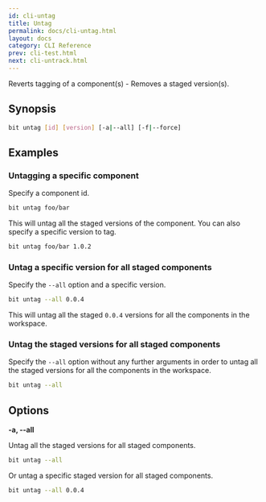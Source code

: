 ```yaml
---
id: cli-untag
title: Untag
permalink: docs/cli-untag.html
layout: docs
category: CLI Reference
prev: cli-test.html
next: cli-untrack.html
---
```

Reverts tagging of a component(s) - Removes a staged version(s).

## Synopsis

```bash
bit untag [id] [version] [-a|--all] [-f|--force]
```

## Examples

### Untagging a specific component

Specify a component id.

```bash
bit untag foo/bar
```

This will untag all the staged versions of the component.
You can also specify a specific version to tag.

```bash
bit untag foo/bar 1.0.2
```

### Untag a specific version for all staged components

Specify the `--all` option and a specific version.

```bash
bit untag --all 0.0.4
```

This will untag all the staged `0.0.4` versions for all the components in the workspace.

### Untag the staged versions for all staged components

Specify the `--all` option without any further arguments in order to untag all the staged versions for all the components in the workspace.

```bash
bit untag --all
```

## Options

**-a, --all**

Untag all the staged versions for all staged components.

```bash
bit untag --all
```

Or untag a specific staged version for all staged components.

```bash
bit untag --all 0.0.4
```